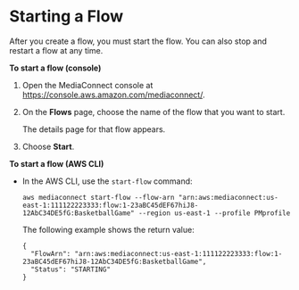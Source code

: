 # Starting a Flow<a name="flows-start"></a>

After you create a flow, you must start the flow\. You can also stop and restart a flow at any time\.

**To start a flow \(console\)**

1. Open the MediaConnect console at [https://console\.aws\.amazon\.com/mediaconnect/](https://console.aws.amazon.com/mediaconnect/)\.

1. On the **Flows** page, choose the name of the flow that you want to start\.

   The details page for that flow appears\.

1. Choose **Start**\.

**To start a flow \(AWS CLI\)**
+ In the AWS CLI, use the `start-flow` command:

  ```
  aws mediaconnect start-flow --flow-arn "arn:aws:mediaconnect:us-east-1:111122223333:flow:1-23aBC45dEF67hiJ8-12AbC34DE5fG:BasketballGame" --region us-east-1 --profile PMprofile
  ```

  The following example shows the return value:

  ```
  {
    "FlowArn": "arn:aws:mediaconnect:us-east-1:111122223333:flow:1-23aBC45dEF67hiJ8-12AbC34DE5fG:BasketballGame",
    "Status": "STARTING"
  }
  ```